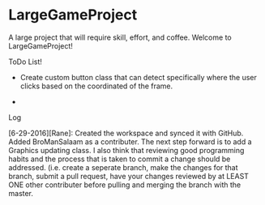 # LargeGameProject
A large project that will require skill, effort, and coffee. Welcome to LargeGameProject!

ToDo List!<br>

* Create custom button class that can detect specifically where the user clicks based on the coordinated of
the frame. <br>

* 

Log<br>

[6-29-2016][Rane]: Created the workspace and synced it with GitHub. Added BroManSalaam as a contributer. The next step forward is to add a Graphics updating class. I also think that reviewing good programming habits and the process that is taken to commit a change should be addressed. (i.e. create a seperate branch, make the changes for that branch, submit a pull request, have your changes reviewed by at LEAST ONE other contributer before pulling and merging the branch with the master.
    
 



